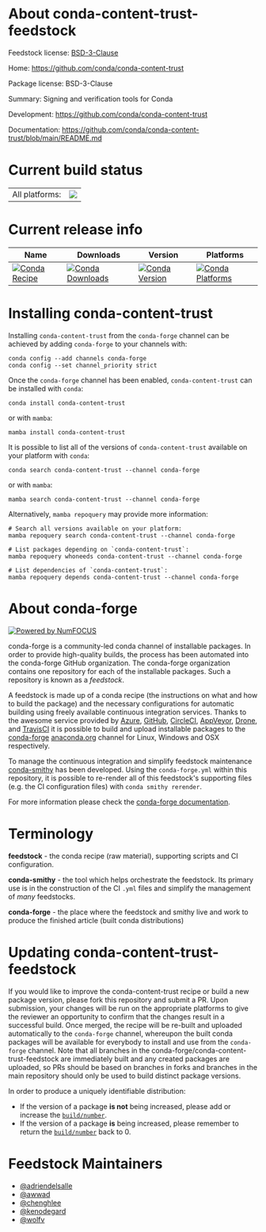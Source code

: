 About conda-content-trust-feedstock
===================================

Feedstock license: [BSD-3-Clause](https://github.com/conda-forge/conda-content-trust-feedstock/blob/main/LICENSE.txt)

Home: https://github.com/conda/conda-content-trust

Package license: BSD-3-Clause

Summary: Signing and verification tools for Conda

Development: https://github.com/conda/conda-content-trust

Documentation: https://github.com/conda/conda-content-trust/blob/main/README.md

Current build status
====================


<table><tr><td>All platforms:</td>
    <td>
      <a href="https://dev.azure.com/conda-forge/feedstock-builds/_build/latest?definitionId=12775&branchName=main">
        <img src="https://dev.azure.com/conda-forge/feedstock-builds/_apis/build/status/conda-content-trust-feedstock?branchName=main">
      </a>
    </td>
  </tr>
</table>

Current release info
====================

| Name | Downloads | Version | Platforms |
| --- | --- | --- | --- |
| [![Conda Recipe](https://img.shields.io/badge/recipe-conda--content--trust-green.svg)](https://anaconda.org/conda-forge/conda-content-trust) | [![Conda Downloads](https://img.shields.io/conda/dn/conda-forge/conda-content-trust.svg)](https://anaconda.org/conda-forge/conda-content-trust) | [![Conda Version](https://img.shields.io/conda/vn/conda-forge/conda-content-trust.svg)](https://anaconda.org/conda-forge/conda-content-trust) | [![Conda Platforms](https://img.shields.io/conda/pn/conda-forge/conda-content-trust.svg)](https://anaconda.org/conda-forge/conda-content-trust) |

Installing conda-content-trust
==============================

Installing `conda-content-trust` from the `conda-forge` channel can be achieved by adding `conda-forge` to your channels with:

```
conda config --add channels conda-forge
conda config --set channel_priority strict
```

Once the `conda-forge` channel has been enabled, `conda-content-trust` can be installed with `conda`:

```
conda install conda-content-trust
```

or with `mamba`:

```
mamba install conda-content-trust
```

It is possible to list all of the versions of `conda-content-trust` available on your platform with `conda`:

```
conda search conda-content-trust --channel conda-forge
```

or with `mamba`:

```
mamba search conda-content-trust --channel conda-forge
```

Alternatively, `mamba repoquery` may provide more information:

```
# Search all versions available on your platform:
mamba repoquery search conda-content-trust --channel conda-forge

# List packages depending on `conda-content-trust`:
mamba repoquery whoneeds conda-content-trust --channel conda-forge

# List dependencies of `conda-content-trust`:
mamba repoquery depends conda-content-trust --channel conda-forge
```


About conda-forge
=================

[![Powered by
NumFOCUS](https://img.shields.io/badge/powered%20by-NumFOCUS-orange.svg?style=flat&colorA=E1523D&colorB=007D8A)](https://numfocus.org)

conda-forge is a community-led conda channel of installable packages.
In order to provide high-quality builds, the process has been automated into the
conda-forge GitHub organization. The conda-forge organization contains one repository
for each of the installable packages. Such a repository is known as a *feedstock*.

A feedstock is made up of a conda recipe (the instructions on what and how to build
the package) and the necessary configurations for automatic building using freely
available continuous integration services. Thanks to the awesome service provided by
[Azure](https://azure.microsoft.com/en-us/services/devops/), [GitHub](https://github.com/),
[CircleCI](https://circleci.com/), [AppVeyor](https://www.appveyor.com/),
[Drone](https://cloud.drone.io/welcome), and [TravisCI](https://travis-ci.com/)
it is possible to build and upload installable packages to the
[conda-forge](https://anaconda.org/conda-forge) [anaconda.org](https://anaconda.org/)
channel for Linux, Windows and OSX respectively.

To manage the continuous integration and simplify feedstock maintenance
[conda-smithy](https://github.com/conda-forge/conda-smithy) has been developed.
Using the ``conda-forge.yml`` within this repository, it is possible to re-render all of
this feedstock's supporting files (e.g. the CI configuration files) with ``conda smithy rerender``.

For more information please check the [conda-forge documentation](https://conda-forge.org/docs/).

Terminology
===========

**feedstock** - the conda recipe (raw material), supporting scripts and CI configuration.

**conda-smithy** - the tool which helps orchestrate the feedstock.
                   Its primary use is in the construction of the CI ``.yml`` files
                   and simplify the management of *many* feedstocks.

**conda-forge** - the place where the feedstock and smithy live and work to
                  produce the finished article (built conda distributions)


Updating conda-content-trust-feedstock
======================================

If you would like to improve the conda-content-trust recipe or build a new
package version, please fork this repository and submit a PR. Upon submission,
your changes will be run on the appropriate platforms to give the reviewer an
opportunity to confirm that the changes result in a successful build. Once
merged, the recipe will be re-built and uploaded automatically to the
`conda-forge` channel, whereupon the built conda packages will be available for
everybody to install and use from the `conda-forge` channel.
Note that all branches in the conda-forge/conda-content-trust-feedstock are
immediately built and any created packages are uploaded, so PRs should be based
on branches in forks and branches in the main repository should only be used to
build distinct package versions.

In order to produce a uniquely identifiable distribution:
 * If the version of a package **is not** being increased, please add or increase
   the [``build/number``](https://docs.conda.io/projects/conda-build/en/latest/resources/define-metadata.html#build-number-and-string).
 * If the version of a package **is** being increased, please remember to return
   the [``build/number``](https://docs.conda.io/projects/conda-build/en/latest/resources/define-metadata.html#build-number-and-string)
   back to 0.

Feedstock Maintainers
=====================

* [@adriendelsalle](https://github.com/adriendelsalle/)
* [@awwad](https://github.com/awwad/)
* [@chenghlee](https://github.com/chenghlee/)
* [@kenodegard](https://github.com/kenodegard/)
* [@wolfv](https://github.com/wolfv/)

